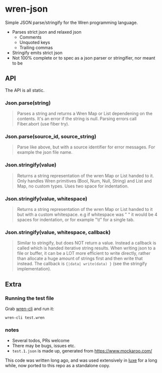 # wren-json
Simple JSON parse/stringify for the Wren programming language.

- Parses strict json and relaxed json
  - Comments
  - Unquoted keys
  - Trailing commas
- Stringify emits strict json
- Not 100% complete or to spec as a json parser or stringifier, nor meant to be

## API
The API is all static.

  ### Json.parse(string)
  > Parses a string and returns a Wren Map or List dependening on the contents.
  > It's an error if the string is null. Parsing errors call Fiber.abort (use fiber try).

  ### Json.parse(source_id, source_string)
  > Parse like above, but with a source identifier for error messages. For example the json file name.

  ### Json.stringify(value)
  > Returns a string representation of the wren Map or List handed to it.
  > Only handles Wren primitives (Bool, Num, Null, String) and List and Map, no custom types.
  > Uses two space for indentation.

  ### Json.stringify(value, whitespace)
  > Returns a string representation of the wren Map or List handed to it but with a custom whitespace.
  > e.g if whitespace was "    " it would be 4 spaces for indentation,
  > or for example "\t" for a single tab.

  ### Json.stringify(value, whitespace, callback)
  > Similar to stringify, but does NOT return a value. 
  > Instead a callback is called which is handed iterative string results.
  > When writing json to a file or buffer, it can be a LOT more efficient to write directly,
  > rather than allocate a huge amount of strings first and then write that instead.
  > The callback is `{|data| write(data) }` (see the stringify implementation).

## Extra

### Running the test file

Grab [wren-cli](https://github.com/wren-lang/wren-cli/releases) and run it:

  `wren-cli test.wren`

### notes

- Several todos, PRs welcome
- There may be bugs, issues etc.
- `test.1.json` is made up, generated from https://www.mockaroo.com/

This code was written long ago, and was used extensively in [luxe](https://luxeengine.com) for a long while, now ported to this repo as a standalone copy.
